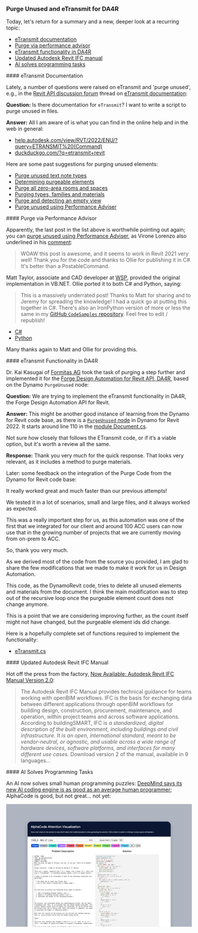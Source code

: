<head>
<meta http-equiv="Content-Type" content="text/html; charset=utf-8">
<link rel="stylesheet" type="text/css" href="bc.css">
<script src="https://cdn.rawgit.com/google/code-prettify/master/loader/run_prettify.js" type="text/javascript"></script>
</head>

<!---

- purge via performance advisor
  commennt https://thebuildingcoder.typepad.com/blog/2018/08/purge-unused-using-performance-adviser.html#comment-5716062022
  by Virone Lorenzo
  VB https://thebuildingcoder.typepad.com/blog/2018/08/purge-unused-using-performance-adviser.html#comment-5716062022
  by Matt Taylor, associate and CAD developer at [WSP](https://www.wsp.com)
  migrated by Ollie Green [OliverEGreen](https://github.com/OliverEGreen)
  C# https://github.com/OliverEGreen/CodeSamples/blob/master/PurgeRevitViaAPI.cs
  Python https://github.com/OliverEGreen/CodeSamples/blob/master/PurgeRevitViaAPI.py

- Kai Kasugai <kk@formitas.de> Re: eTransmit functionality

- Now Available: Autodesk Revit IFC Manual Version 2.0
  https://blogs.autodesk.com/revit/2022/02/09/now-available-revit-ifc-manual-version-2-0/
  The Autodesk Revit IFC Manual provides technical guidance for teams working with openBIM workflows. IFC is the basis for exchanging data between different applications through openBIM workflows for building design, construction, procurement, maintenance, and operation, within project teams and across software applications.  According to buildingSMART, IFC “is a standardized, digital description of the built environment, including buildings and civil infrastructure. It is an open, international standard, meant to be vendor-neutral, or agnostic, and usable across a wide range of hardware devices, software platforms, and interfaces for many different use cases.”
  Download version 2 of the manual here, available in 9 languages:    

- AI solves small human programming puzzles
  DeepMind says its new AI coding engine is as good as an average human programmer
  https://www.theverge.com/2022/2/2/22914085/alphacode-ai-coding-program-automatic-deepmind-codeforce

twitter:

A summary and a new, deeper look at Purge via Performance Advisor and eTransmit PurgeUnused functionality in DA4R in the #RevitAPI FormulaManager @AutodeskForge @AutodeskRevit #bim #DynamoBim #ForgeDevCon https://autode.sk/purgetransmit

Today, we return for a summary and a new, deeper look at a recurring topic
&ndash; eTransmit documentation
&ndash; Purge via performance advisor
&ndash; eTransmit functionality in DA4R
&ndash; Updated Autodesk Revit IFC manual
&ndash; AI solves programming tasks...

linkedin:

#bim #DynamoBim #ForgeDevCon #Revit #API #IFC #SDK #AI #VisualStudio #Autodesk #AEC #adsk

the [Revit API discussion forum](http://forums.autodesk.com/t5/revit-api-forum/bd-p/160) thread

<center>
<img src="img/" alt="" title="" width="600"/>
<p style="font-size: 80%; font-style:italic"></p>
</center>

-->

### Purge Unused and eTransmit for DA4R

Today, let's return for a summary and a new, deeper look at a recurring topic:

- [eTransmit documentation](#2)
- [Purge via performance advisor](#3)
- [eTransmit functionality in DA4R](#4)
- [Updated Autodesk Revit IFC manual](#5)
- [AI solves programming tasks](#6)

####<a name="2"></a> eTransmit Documentation 

Lately, a number of questions were raised on eTransmit and 'purge unused', e.g., in
the [Revit API discussion forum](http://forums.autodesk.com/t5/revit-api-forum/bd-p/160) thread
on [eTransmit documentation](https://forums.autodesk.com/t5/revit-api-forum/etransmit-documentation/m-p/10949826):

**Question:** Is there documentation for `eTransmit`? 
I want to write a script to purge unused in files.

**Answer:** All I am aware of is what you can find in the online help and in the web in general:

- [help.autodesk.com/view/RVT/2022/ENU/?query=ETRANSMIT%20(Command)](https://help.autodesk.com/view/RVT/2022/ENU/?query=ETRANSMIT%20(Command))
- [duckduckgo.com/?q=etransmit+revit](https://duckduckgo.com/?q=etransmit+revit)

Here are some past suggestions for purging unused elements:

<ul>
<li><a href="http://thebuildingcoder.typepad.com/blog/2010/11/purge-unused-text-note-types.html">Purge unused text note types</a></li>
<li><a href="http://thebuildingcoder.typepad.com/blog/2013/03/determining-purgeable-elements.html">Determining purgeable elements</a></li>
<li><a href="https://thebuildingcoder.typepad.com/blog/2013/07/sydney-revit-api-training-and-vacation.html#5">Purge all zero-area rooms and spaces</a></li>
<li><a href="https://thebuildingcoder.typepad.com/blog/2017/04/forgefader-ui-lookup-builds-purge-and-room-instances.html#4">Purging types, families and materials</a></li>
<li><a href="http://thebuildingcoder.typepad.com/blog/2017/11/purge-and-detecting-an-empty-view.html">Purge and detecting an empty view</a></li>
<li><a href="http://thebuildingcoder.typepad.com/blog/2018/08/purge-unused-using-performance-adviser.html">Purge unused using Performance Adviser</a></li>
</ul>

####<a name="3"></a> Purge via Performance Advisor

Apparently, the last post in the list above is worthwhile pointing out again;
you can [purge unused using Performance Adviser](https://thebuildingcoder.typepad.com/blog/2018/08/purge-unused-using-performance-adviser.html),
as Virone Lorenzo also underlined in his [comment](https://thebuildingcoder.typepad.com/blog/2018/08/purge-unused-using-performance-adviser.html#comment-5716062022):

> WOAW this post is awesome, and it seems to work in Revit 2021 very well!
Thank you for the code and thanks to Ollie for publishing it in C#.
It's better than a PostableCommand.

Matt Taylor, associate and CAD developer at [WSP](https://www.wsp.com), provided the original implementation in VB.NET.
Ollie ported it to both C# and Python, saying:

> This is a massively underrated post!
Thanks to Matt for sharing and to Jeremy for spreading the knowledge!
I had a quick go at putting this together in C#.
There's also an IronPython version of more or less the same in
my [GitHub `CodeSamples` repository](https://github.com/OliverEGreen/CodeSamples/blob/master/PurgeRevitViaAPI.cs).
Feel free to edit / republish!

- [C#](https://github.com/OliverEGreen/CodeSamples/blob/master/PurgeRevitViaAPI.cs)
- [Python](https://github.com/OliverEGreen/CodeSamples/blob/master/PurgeRevitViaAPI.py)

Many thanks again to Matt and Ollie for providing this.

####<a name="4"></a> eTransmit Functionality in DA4R

Dr. Kai Kasugai of [Formitas AG](https://formitas.de) took
the task of purging a step further and implemented it for
the [Forge Design Automation for Revit API, DA4R](https://forge.autodesk.com/en/docs/design-automation/v3/developers_guide/overview),
based on the Dynamo `PurgeUnused` node:

**Question:** We are trying to implement the eTransmit functionality in DA4R, the Forge Design Automation API for Revit.

**Answer:** This might be another good instance of learning from the Dynamo for Revit code base, as there is
a [`PurgeUnused` node](https://github.com/DynamoDS/DynamoRevit/blob/f1165c9a629d9fcf8ccc7b5300c83cc37e5ea5ed/src/Libraries/RevitNodes/Application/Document.cs#L111-L130) in
Dynamo for Revit 2022.
It starts around line 110 in
the [module Document.cs](https://github.com/DynamoDS/DynamoRevit/blob/f1165c9a629d9fcf8ccc7b5300c83cc37e5ea5ed/src/Libraries/RevitNodes/Application/Document.cs).

Not sure how closely that follows the ETransmit code, or if it’s a viable option, but it's worth a review all the same.
 
**Response:** Thank you very much for the quick response.
That looks very relevant, as it includes a method to purge materials.

Later: some feedback on the integration of the Purge Code from the Dynamo for Revit code base: 
 
It really worked great and much faster than our previous attempts!
 
We tested it in a lot of scenarios, small and large files, and it always worked as expected.
 
This was a really important step for us, as this automation was one of the first that we integrated for our client and around 100 ACC users can now use that in the growing number of projects that we are currently moving from on-prem to ACC.

So, thank you very much.

As we derived most of the code from the source you provided, I am glad to share the few modifications that we made to make it work for us in Design Automation.

This code, as the DynamoRevit code, tries to delete all unused elements and materials from the document.
I think the main modification was to step out of the recursive loop once the purgeable element count does not change anymore.

This is a point that we are considering improving further, as the count itself might not have changed, but the purgeable element ids did change.

Here is a hopefully complete set of functions required to implement the functionality:

- [eTransmit.cs](zip/eTransmit_partial.cs.txt)


####<a name="5"></a> Updated Autodesk Revit IFC Manual

Hot off the press from the factory,
[Now Available: Autodesk Revit IFC Manual Version 2.0](https://blogs.autodesk.com/revit/2022/02/09/now-available-revit-ifc-manual-version-2-0):

> The Autodesk Revit IFC Manual provides technical guidance for teams working with openBIM workflows.
IFC is the basis for exchanging data between different applications through openBIM workflows for building design, construction, procurement, maintenance, and operation, within project teams and across software applications.
According to buildingSMART, IFC is <i>a standardized, digital description of the built environment, including buildings and civil infrastructure. It is an open, international standard, meant to be vendor-neutral, or agnostic, and usable across a wide range of hardware devices, software platforms, and interfaces for many different use cases.</i>
Download version 2 of the manual, available in 9 languages...

####<a name="6"></a> AI Solves Programming Tasks

An AI now solves small human programming puzzles:
[DeepMind says its new AI coding engine is as good as an average human programmer](https://www.theverge.com/2022/2/2/22914085/alphacode-ai-coding-program-automatic-deepmind-codeforce);
AlphaCode is good, but not great... not yet:

<center>
<img src="img/alphacode.webp" alt="AlphaCode" title="AlphaCode" width="800"/> <!-- 1984 -->
</center>
